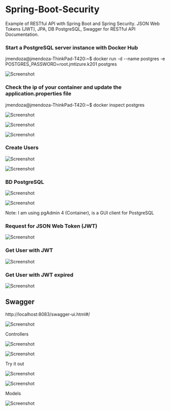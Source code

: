 # Spring-Boot-Security

Example of RESTful API with Spring Boot and Spring Security. JSON Web Tokens (JWT), JPA, DB PostgreSQL, Swagger for RESTful API Documentation. 

### Start a PostgreSQL server instance with Docker Hub

jmendoza@jmendoza-ThinkPad-T420:~$ docker run -d --name postgres -e POSTGRES_PASSWORD=root.jmtizure.k201 postgres

![Screenshot](/prtsc/Spring-boot-security-1.png)

### Check the ip of your container and update the application.properties file

jmendoza@jmendoza-ThinkPad-T420:~$ docker inspect postgres

![Screenshot](/prtsc/Spring-boot-security-2.png)

![Screenshot](/prtsc/Spring-boot-security-3.png)

![Screenshot](/prtsc/Spring-boot-security-4.png)

### Create Users

![Screenshot](/prtsc/Spring-boot-security-5.png)

![Screenshot](/prtsc/Spring-boot-security-6.png)

### BD PostgreSQL

![Screenshot](/prtsc/Spring-boot-security-7.png)

![Screenshot](/prtsc/Spring-boot-security-8.png)
 
Note: I am using pgAdmin 4 (Container), is a GUI client for PostgreSQL

### Request for JSON Web Token (JWT)

![Screenshot](/prtsc/Spring-boot-security-9.png)

### Get User with JWT

![Screenshot](/prtsc/Spring-boot-security-10.png)

### Get User with JWT expired

![Screenshot](/prtsc/Spring-boot-security-11.png)

## Swagger

http://localhost:8083/swagger-ui.html#/

![Screenshot](/prtsc/Spring-boot-security-12.png)

Controllers

![Screenshot](/prtsc/Spring-boot-security-13.png)

![Screenshot](/prtsc/Spring-boot-security-14.png)

Try it out

![Screenshot](/prtsc/Spring-boot-security-15.png)

![Screenshot](/prtsc/Spring-boot-security-16.png)

Models

![Screenshot](/prtsc/Spring-boot-security-17.png)